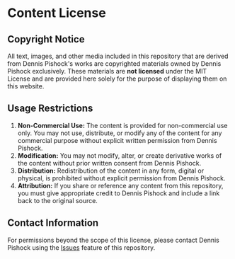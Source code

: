 # Content License

## Copyright Notice

All text, images, and other media included in this repository that are derived from Dennis Pishock's works are copyrighted materials owned by Dennis Pishock exclusively. These materials are **not licensed** under the MIT License and are provided here solely for the purpose of displaying them on this website.

## Usage Restrictions

1. **Non-Commercial Use:** The content is provided for non-commercial use only. You may not use, distribute, or modify any of the content for any commercial purpose without explicit written permission from Dennis Pishock.
2. **Modification:** You may not modify, alter, or create derivative works of the content without prior written consent from Dennis Pishock.
3. **Distribution:** Redistribution of the content in any form, digital or physical, is prohibited without explicit permission from Dennis Pishock.
4. **Attribution:** If you share or reference any content from this repository, you must give appropriate credit to Dennis Pishock and include a link back to the original source.

## Contact Information
For permissions beyond the scope of this license, please contact Dennis Pishock using the [Issues](https://github.com/Carnix/pishock-publications/issues) feature of this repository.
